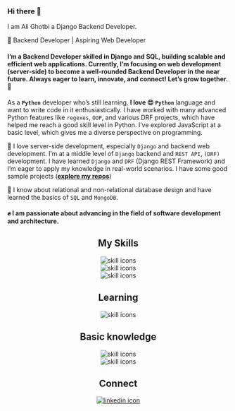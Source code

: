 ### Hi there 👋
<p> I am <bold>Ali Ghotbi</bold> a <bold>Django Backend Developer</bold>. </p>

🚀 Backend Developer | Aspiring Web Developer

#### I’m a Backend Developer skilled in Django and SQL, building scalable and efficient web applications. Currently, I’m focusing on web development (server-side) to become a well-rounded Backend Developer in the near future. Always eager to learn, innovate, and connect! Let’s grow together. 🚀

As a **`Python`** developer who’s still learning,  **I love 😍 `Python`**  language and want to write code in it enthusiastically.
I have worked with many advanced Python features like `regexes`, `OOP`, and various DRF projects, which have helped me reach a good skill level in Python.
I’ve explored JavaScript at a basic level, which gives me a diverse perspective on programming.

**🎇** I love server-side development, especially `Django` and backend web development. I’m at a middle level of `Django` backend and `REST API`, `(DRF)` development. I have learned `Django` and `DRF` (Django REST Framework) and I’m eager to apply my knowledge in real-world scenarios. I have some good sample projects  ([**explore my repos**](https://github.com/alighotbi?tab=repositories))

**🎇**  I know about relational and non-relational database design and have learned the basics of `SQL` and `MongoDB`.

#### **✊** I am passionate about advancing in the field of software development and architecture.



<div align='center'>
  <h2 align="center">My Skills</h2>
  <P align='center'>
      <img alt="skill icons" src="https://skillicons.dev/icons?i=python,django,pycharm,mysql,md&perline=5&theme=dark" /> <br>
      <img alt="skill icons" src="https://skillicons.dev/icons?i=postman,regex,docker&perline=3&theme=dark" /> <br>
      <img alt="skill icons" src="https://skillicons.dev/icons?i=git,github&perline=2&theme=dark" />
  </P>
</div>

<div align='center'>
  <h2 align="center">Learning</h2>
  <P align='center'>
    <img alt="skill icons" src="https://skillicons.dev/icons?i=linux,kubernetes,flask,fastapi&perline=6&theme=dark" />
  </P>
</div>

<div align="center">
  <h2 align='center'>Basic knowledge</h2>
  <P>
    <img alt='skill icons' src="https://skillicons.dev/icons?i=linux,sqlite,mongodb&perline=3&theme=dark" /><br>
    <img alt='skill icons' src="https://skillicons.dev/icons?i=html,css,js&perline=3&theme=dark" />
  </P>
</div>
<div align="center">
  
  <h2 align='center'> Connect </h2> 
   <p>
        <a href="www.linkedin.com/in/-seyed-ali-ghotbi">
        <img alt="linkedin icon" src="https://skillicons.dev/icons?i=linkedin&theme=dark" />
        </a> <br>
    </p>
    
</div>
